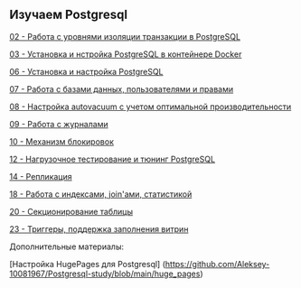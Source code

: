 ## Изучаем Postgresql

[02 - Работа с уровнями изоляции транзакции в PostgreSQL](https://github.com/Aleksey-10081967/Postgresql-study/tree/main/Isolation_levels)

[03 - Установка и нстройка PostgreSQL в контейнере Docker](https://github.com/Aleksey-10081967/Postgresql-study/tree/main/install_postgres)

[06 - Установка и настройка PostgreSQL](https://github.com/Aleksey-10081967/Postgresql-study/tree/main/conf_postgresql)

[07 - Работа с базами данных, пользователями и правами](https://github.com/Aleksey-10081967/Postgresql-study/tree/main/Work_users)

[08 - Настройка autovacuum с учетом оптимальной производительности](https://github.com/Aleksey-10081967/Postgresql-study/tree/main/work_wal)

[09 - Работа с журналами](https://github.com/Aleksey-10081967/Postgresql-study/tree/main/work_journals)

[10 - Механизм блокировок](https://github.com/Aleksey-10081967/Postgresql-study/tree/main/work_locks)

[12 - Нагрузочное тестирование и тюнинг PostgreSQL](https://github.com/Aleksey-10081967/Postgresql-study/tree/main/test_postgresql)

[14 - Репликация](https://github.com/Aleksey-10081967/Postgresql-study/tree/main/replica_postgresql)

[18 - Работа с индексами, join'ами, статистикой](https://github.com/Aleksey-10081967/Postgresql-study/tree/main/ind_postgresql)

[20 - Секционирование таблицы](https://github.com/Aleksey-10081967/Postgresql-study/tree/main/sectioning_postgresql)

[23 - Триггеры, поддержка заполнения витрин](https://github.com/Aleksey-10081967/Postgresql-study/tree/main/func_postgresql)

Дополнительные материалы:

[Настройка HugePages для Postgresql] (https://github.com/Aleksey-10081967/Postgresql-study/blob/main/huge_pages)
